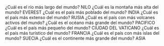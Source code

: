 ¿Cuál es el río más largo del mundo?
NILO
¿Cuál es la montaña más alta del mundo?
EVEREST
¿Cuál es el país más poblado del mundo?
INDIA
¿Cuál es el país más extenso del mundo?
RUSIA
¿Cuál es el país con más volcanes activos del mundo?
¿Cuál es el océano más grande del mundo?
PACIFICO
¿Cuál es el país más pequeño del mundo?
 CIUDAD DEL VATICANO
¿Cuál es el país más turístico del mundo?
FRANCIA
¿Cuál es el país con más islas del mundo?
SUECIA
¿Cuál es el continente más grande del mundo?
ASIA
